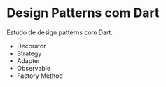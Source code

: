 # Design Patterns com Dart
Estudo de design patterns com Dart.

- Decorator
- Strategy
- Adapter
- Observable
- Factory Method
